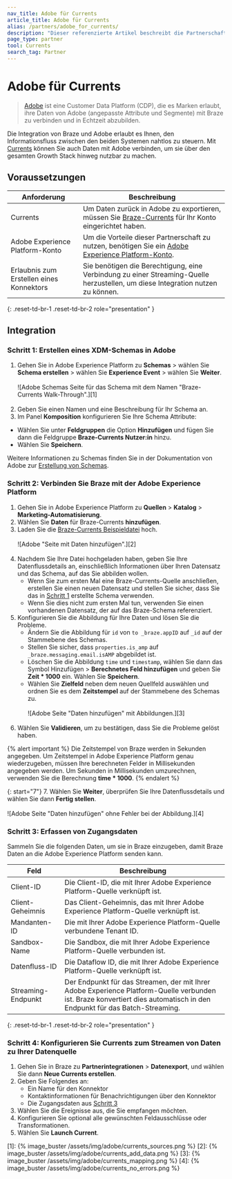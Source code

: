 ```yaml
---
nav_title: Adobe für Currents
article_title: Adobe für Currents
alias: /partners/adobe_for_currents/
description: "Dieser referenzierte Artikel beschreibt die Partnerschaft zwischen Braze-Currents und Adobe, einer Kundendaten-Plattform, die es Marken erlaubt, ihre Daten von Adobe (angepasste Attribute und Segmente) mit Braze zu verbinden und in Realtime abzubilden."
page_type: partner
tool: Currents
search_tag: Partner
---
```


# Adobe für Currents

> [Adobe](https://www.adobe.com/) ist eine Customer Data Platform (CDP), die es Marken erlaubt, ihre Daten von Adobe (angepasste Attribute und Segmente) mit Braze zu verbinden und in Echtzeit abzubilden.

Die Integration von Braze und Adobe erlaubt es Ihnen, den Informationsfluss zwischen den beiden Systemen nahtlos zu steuern. Mit [Currents]({{site.baseurl}}/user_guide/data/braze_currents/) können Sie auch Daten mit Adobe verbinden, um sie über den gesamten Growth Stack hinweg nutzbar zu machen. 

## Voraussetzungen

| Anforderung | Beschreibung |
| ----------- | ----------- |
| Currents | Um Daten zurück in Adobe zu exportieren, müssen Sie [Braze-Currents]({{site.baseurl}}/user_guide/data_and_analytics/braze_currents/#access-currents) für Ihr Konto eingerichtet haben. |
| Adobe Experience Platform-Konto | Um die Vorteile dieser Partnerschaft zu nutzen, benötigen Sie ein [Adobe Experience Platform-Konto](https://experience.adobe.com/#/platform/home). |
| Erlaubnis zum Erstellen eines Konnektors | Sie benötigen die Berechtigung, eine Verbindung zu einer Streaming-Quelle herzustellen, um diese Integration nutzen zu können. |
{: .reset-td-br-1 .reset-td-br-2 role="presentation" }

## Integration

### Schritt 1: Erstellen eines XDM-Schemas in Adobe

1. Gehen Sie in Adobe Experience Platform zu **Schemas** > wählen Sie **Schema erstellen** > wählen Sie **Experience Event** > wählen Sie **Weiter**.<br><br>![Adobe Schemas Seite für das Schema mit dem Namen "Braze-Currents Walk-Through".][1]<br><br>
2. Geben Sie einen Namen und eine Beschreibung für Ihr Schema an. 
3. Im Panel **Komposition** konfigurieren Sie Ihre Schema Attribute:
- Wählen Sie unter **Feldgruppen** die Option **Hinzufügen** und fügen Sie dann die Feldgruppe **Braze-Currents Nutzer:in** hinzu.
- Wählen Sie **Speichern**.

Weitere Informationen zu Schemas finden Sie in der Dokumentation von Adobe zur [Erstellung von Schemas](https://experienceleague.adobe.com/en/docs/experience-platform/xdm/tutorials/create-schema-ui).

### Schritt 2: Verbinden Sie Braze mit der Adobe Experience Platform

1. Gehen Sie in Adobe Experience Platform zu **Quellen** > **Katalog** > **Marketing-Automatisierung**.
2. Wählen Sie **Daten** für Braze-Currents **hinzufügen**.
3. Laden Sie die [Braze-Currents Beispieldatei](https://github.com/Appboy/currents-examples/blob/master/sample-data/Adobe/adobe_examples.json) hoch.<br><br>![Adobe "Seite mit Daten hinzufügen".][2]<br><br>
4. Nachdem Sie Ihre Datei hochgeladen haben, geben Sie Ihre Datenflussdetails an, einschließlich Informationen über Ihren Datensatz und das Schema, auf das Sie abbilden wollen. 
    - Wenn Sie zum ersten Mal eine Braze-Currents-Quelle anschließen, erstellen Sie einen neuen Datensatz und stellen Sie sicher, dass Sie das in [Schritt 1](#step-1-create-an-xdm-schema-in-adobe) erstellte Schema verwenden. 
    - Wenn Sie dies nicht zum ersten Mal tun, verwenden Sie einen vorhandenen Datensatz, der auf das Braze-Schema referenziert.
5. Konfigurieren Sie die Abbildung für Ihre Daten und lösen Sie die Probleme.
    - Ändern Sie die Abbildung für `id` von `to _braze.appID` auf `_id` auf der Stammebene des Schemas.
    - Stellen Sie sicher, dass `properties.is_amp` auf `_braze.messaging.email.isAMP` abgebildet ist.
    - Löschen Sie die Abbildung `time` und `timestamp`, wählen Sie dann das Symbol Hinzufügen > **Berechnetes Feld hinzufügen** und geben Sie **Zeit * 1000** ein. Wählen Sie **Speichern**.
    - Wählen Sie **Zielfeld** neben dem neuen Quellfeld auswählen und ordnen Sie es dem **Zeitstempel** auf der Stammebene des Schemas zu. <br><br>![Adobe Seite "Daten hinzufügen" mit Abbildungen.][3]<br><br>
6. Wählen Sie **Validieren**, um zu bestätigen, dass Sie die Probleme gelöst haben.

{% alert important %}
Die Zeitstempel von Braze werden in Sekunden angegeben. Um Zeitstempel in Adobe Experience Platform genau wiederzugeben, müssen Ihre berechneten Felder in Millisekunden angegeben werden. Um Sekunden in Millisekunden umzurechnen, verwenden Sie die Berechnung **time * 1000**.
{% endalert %}

{: start="7"}
7\. Wählen Sie **Weiter**, überprüfen Sie Ihre Datenflussdetails und wählen Sie dann **Fertig stellen**.<br><br>![Adobe Seite "Daten hinzufügen" ohne Fehler bei der Abbildung.][4]

### Schritt 3: Erfassen von Zugangsdaten

Sammeln Sie die folgenden Daten, um sie in Braze einzugeben, damit Braze Daten an die Adobe Experience Platform senden kann.

| Feld         |Beschreibung                          |
|---------------|-------------------------------------|
| Client-ID     | Die Client-ID, die mit Ihrer Adobe Experience Platform-Quelle verknüpft ist. |
| Client-Geheimnis | Das Client-Geheimnis, das mit Ihrer Adobe Experience Platform-Quelle verknüpft ist. |
| Mandanten-ID     | Die mit Ihrer Adobe Experience Platform-Quelle verbundene Tenant ID. |
| Sandbox-Name  | Die Sandbox, die mit Ihrer Adobe Experience Platform-Quelle verbunden ist.   |
| Datenfluss-ID   | Die Dataflow ID, die mit Ihrer Adobe Experience Platform-Quelle verknüpft ist.   |
| Streaming-Endpunkt  | Der Endpunkt für das Streamen, der mit Ihrer Adobe Experience Platform-Quelle verbunden ist. Braze konvertiert dies automatisch in den Endpunkt für das Batch-Streaming. |
{: .reset-td-br-1 .reset-td-br-2 role="presentation" }

### Schritt 4: Konfigurieren Sie Currents zum Streamen von Daten zu Ihrer Datenquelle

1. Gehen Sie in Braze zu **Partnerintegrationen** > **Datenexport**, und wählen Sie dann **Neue Currents erstellen**. 
2. Geben Sie Folgendes an:
    - Ein Name für den Konnektor
    - Kontaktinformationen für Benachrichtigungen über den Konnektor
    - Die Zugangsdaten aus [Schritt 3](#step-3-gather-credentials)
3. Wählen Sie die Ereignisse aus, die Sie empfangen möchten.
4. Konfigurieren Sie optional alle gewünschten Feldausschlüsse oder Transformationen.
5. Wählen Sie **Launch Current**.

[1]: {% image_buster /assets/img/adobe/currents_sources.png %}
[2]: {% image_buster /assets/img/adobe/currents_add_data.png %}
[3]: {% image_buster /assets/img/adobe/currents_mapping.png %}
[4]: {% image_buster /assets/img/adobe/currents_no_errors.png %}